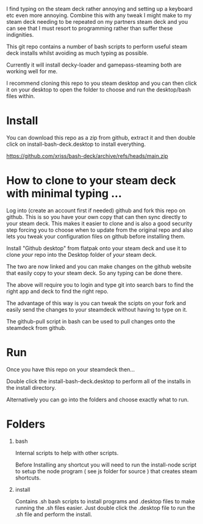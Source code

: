 
I find typing on the steam deck rather annoying and setting up a 
keyboard etc even more annoying. Combine this with any tweak I might 
make to my steam deck needing to be repeated on my partners steam deck 
and you can see that I must resort to programming rather than suffer 
these indignities.

This git repo contains a number of bash scripts to perform useful steam 
deck installs whilst avoiding as much typing as possible.

Currently it will install decky-loader and gamepass-steaming both are 
working well for me.

I recommend cloning this repo to you steam desktop and you can then 
click it on your desktop to open the folder to choose and run the 
desktop/bash files within.

# Install

You can download this repo as a zip from github, extract it and then 
double click on install-bash-deck.desktop to install everything.

https://github.com/xriss/bash-deck/archive/refs/heads/main.zip


# How to clone to your steam deck with minimal typing ...

Log into (create an account first if needed) github and fork this repo 
on github. This is so you have your own copy that can then sync 
directly to your steam deck. This makes it easier to clone and is also 
a good security step forcing you to choose when to update from the 
original repo and also lets you tweak your configuration files on 
github before installing them.

Install "Github desktop" from flatpak onto your steam deck and use it 
to clone *your* repo into the Desktop folder of *your* steam deck.

The two are now linked and you can make changes on the github website 
that easily copy to your steam deck. So any typing can be done there.

The above will require you to login and type git into search bars to 
find the right app and deck to find the right repo.

The advantage of this way is you can tweak the scipts on your fork and 
easily send the changes to your steamdeck without having to type on it.

The github-pull script in bash can be used to pull changes onto the 
steamdeck from github.


# Run

Once you have this repo on your steamdeck then...

Double click the install-bash-deck.desktop to perform all of the 
installs in the install directory.

Alternatively you can go into the folders and choose exactly what to 
run.

# Folders

1. bash

	Internal scripts to help with other scripts.
	
	Before Installing any shortcut you will need to run the 
	install-node script to setup the node program ( see js folder for 
	source ) that creates steam shortcuts.

2. install

	Contains .sh bash scripts to install programs and .desktop files to 
	make running the .sh files easier. Just double click the .desktop 
	file to run the .sh file and perform the install.
	


